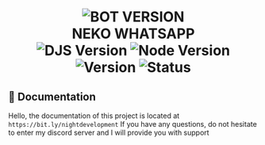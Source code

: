 <h1 align="center">
  <img src="https://cdn.discordapp.com/attachments/1027458270589362257/1105592234725867541/543fa8dce6e646d6c1fc586790799d82.jpg" alt="BOT VERSION"/><br/>NEKO WHATSAPP<br/>
  <img src="https://img.shields.io/badge/Discord.js-v14-%2334d058?style=flat-square&logo=npm&logoColor=fff" alt="DJS Version"/>
  <img src="https://img.shields.io/badge/Node.js-v16-%2334d058?style=flat-square&logo=npm&logoColor=fff" alt="Node Version"/>
  <img src="https://img.shields.io/badge/Version-1.0.0-%2334d058?style=flat-square&logo=npm&logoColor=fff" alt="Version"/>
  <img src="https://img.shields.io/badge/Status-Online-%2334d058?style=flat-square&logo=npm&logoColor=fff" alt="Status"/>
</h1>
<h3 align="center">

    
## 📢 Documentation
Hello, the documentation of this project is located at `https://bit.ly/nightdevelopment` If you have any questions, do not hesitate 
to enter my discord server and I will provide you with support